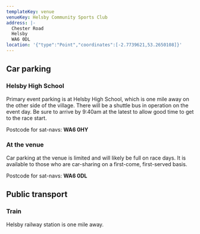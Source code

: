 ```yaml
---
templateKey: venue
venueKey: Helsby Community Sports Club
address: |-
  Chester Road
  Helsby
  WA6 0DL
location: '{"type":"Point","coordinates":[-2.7739621,53.2650108]}'
---
```

## Car parking

### Helsby High School

Primary event parking is at Helsby High School, which is one mile away on the
other side of the village. There will be a shuttle bus in operation on the event 
day. Be sure to arrive by 9:40am at the latest to allow good time to get to the 
race start.

Postcode for sat-navs: **WA6 0HY**

### At the venue

Car parking at the venue is limited and will likely be full on race days.
It is available to those who are car-sharing on a first-come, first-served 
basis.

Postcode for sat-navs: **WA6 0DL**

## Public transport

### Train

Helsby railway station is one mile away.


